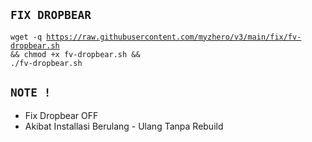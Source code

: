 ## `FIX DROPBEAR`
<code><pre>wget -q https://raw.githubusercontent.com/myzhero/v3/main/fix/fv-dropbear.sh && chmod +x fv-dropbear.sh && ./fv-dropbear.sh</code></pre>


## `NOTE !`
- Fix Dropbear OFF
- Akibat Installasi Berulang - Ulang Tanpa Rebuild

